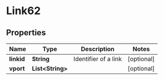 
# Link62

## Properties
Name | Type | Description | Notes
------------ | ------------- | ------------- | -------------
**linkid** | **String** | Identifier of a link |  [optional]
**vport** | **List&lt;String&gt;** |  |  [optional]




